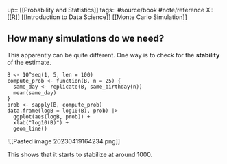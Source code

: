 up:: [[Probability and Statistics]]
tags:: #source/book #note/reference
X:: [[R]] [[Introduction to Data Science]] [[Monte Carlo Simulation]]


## How many simulations do we need?

This apparently can be quite different. One way is to check for the __stability__ of the estimate.

```
B <- 10^seq(1, 5, len = 100)
compute_prob <- function(B, n = 25) {
  same_day <- replicate(B, same_birthday(n))
  mean(same_day)
}
prob <- sapply(B, compute_prob)
data.frame(logB = log10(B), prob) |>
  ggplot(aes(logB, prob)) +
  xlab("log10(B)") +
  geom_line()
```

![[Pasted image 20230419164234.png]]

This shows that it starts to stabilize at around 1000.